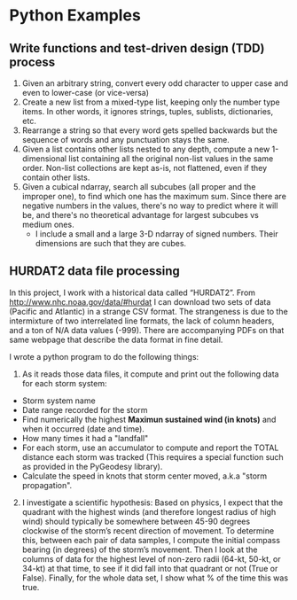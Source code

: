 # Python Examples

## Write functions and test-driven design (TDD) process
1. Given an arbitrary string, convert every odd character to upper case and even to lower-case (or vice-versa)
2. Create a new list from a mixed-type list, keeping only the number type items. In other words, it ignores strings, tuples, sublists, dictionaries, etc.
3. Rearrange a string so that every word gets spelled backwards but the sequence of words and any punctuation stays the same.
4. Given a list contains other lists nested to any depth, compute a new 1-dimensional list containing all the original non-list values in the same order. Non-list collections are kept as-is, not flattened, even if they contain other lists.
5. Given a cubical ndarray, search all subcubes (all proper and the improper one), to find which one has the maximum sum. Since there are negative numbers in the values, there's no way to predict where it will be, and there's no theoretical advantage for largest subcubes vs medium ones.
   * I include a small and a large 3-D ndarray of signed numbers. Their dimensions are such that they are cubes.



## HURDAT2 data file processing

In this project, I work with a historical data called “HURDAT2”. From http://www.nhc.noaa.gov/data/#hurdat I can download two sets of data (Pacific and Atlantic) in a strange CSV format. The strangeness is due to the intermixture of two interrelated line formats, the lack of column headers, and a ton of N/A data values (-999). There are accompanying PDFs on that same webpage that describe the data format in fine detail.

I wrote a python program to do the following things:
1. As it reads those data files, it compute and print out the following data for each storm system:
  * Storm system name
  * Date range recorded for the storm
  * Find numerically the highest **Maximun sustained wind (in knots)** and when it occurred (date and time). 
  * How many times it had a "landfall"
  * For each storm, use an accumulator to compute and report the TOTAL distance each storm was tracked (This requires a special function such as provided in the PyGeodesy library).
  * Calculate the speed in knots that storm center moved, a.k.a "storm propagation". 

2. I investigate a scientific hypothesis: Based on physics, I expect that the quadrant with the
highest winds (and therefore longest radius of high wind) should typically be somewhere between 45-90 degrees clockwise of the storm’s recent direction of movement. To determine this, between each pair of data samples, I compute the initial compass bearing (in degrees) of the storm’s movement. Then I look at the columns of data for the highest level of non-zero radii (64-kt, 50-kt, or 34-kt) at that time, to see if it did fall into that quadrant or not (True or False). Finally, for the whole data set, I show what % of the time this was true.


